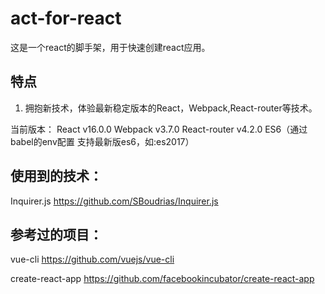 # act-for-react
这是一个react的脚手架，用于快速创建react应用。

## 特点
1. 拥抱新技术，体验最新稳定版本的React，Webpack,React-router等技术。

当前版本：
React    v16.0.0
Webpack  v3.7.0
React-router v4.2.0
ES6（通过babel的env配置 支持最新版es6，如:es2017）

## 使用到的技术：
Inquirer.js
https://github.com/SBoudrias/Inquirer.js

## 参考过的项目：
vue-cli
https://github.com/vuejs/vue-cli

create-react-app
https://github.com/facebookincubator/create-react-app
